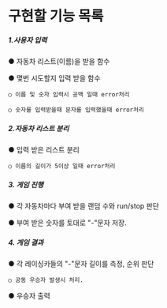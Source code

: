 # 구현할 기능 목록

##### 1.사용자 입력

  ● 자동차 리스트(이름)을 받을 함수
  
  ● 몇번 시도할지 입력 받을 함수
  
    ○ 이름 및 숫자 입력시 공백 일때 error처리
    
    ○ 숫자를 입력받을때 문자를 입력했을때 error처리
    
##### 2.자동차 리스트 분리

  ● 입력 받은 리스트 분리
  
    ○ 이름의 길이가 5이상 일때 error처리
    
##### 3. 게임 진행

  ● 각 자동차마다 부여 받을 랜덤 수와 run/stop 판단
  
  ● 부여 받은 숫자를 토대로 "-"문자 저장.
  
##### 4. 게임 결과

  ● 각 레이싱카들의 "-"문자 길이를 측정, 순위 판단
  
    ○ 공동 우승자 발생시 처리.
    
  ● 우승자 출력
